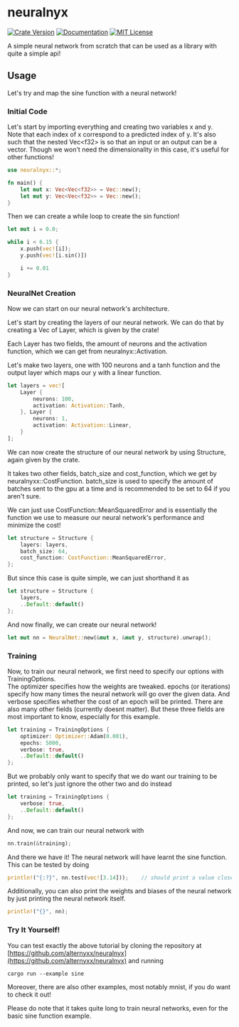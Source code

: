 # neuralnyx
[![Crate Version](https://img.shields.io/crates/v/neuralnyx.svg)](https://crates.io/crates/neuralnyx)
[![Documentation](https://docs.rs/neuralnyx/badge.svg)](https://docs.rs/neuralnyx)
[![MIT License](https://img.shields.io/badge/License-MIT-blue.svg)](https://opensource.org/licenses/MIT)

A simple neural network from scratch that can be used as a library with 
quite a simple api!  

## Usage
Let's try and map the sine function with a neural network!  
  
### Initial Code
Let's start by importing everything and creating two variables x and y.  
Note that each index of x correspond to a predicted index of y. It's also such
that the nested Vec&lt;f32&gt; is so that an input or an output can be a vector.
Though we won't need the dimensionality in this case, it's useful for other functions!

<!-- I SWEAR ILL MAKE A MORE ERGONOMIC WAY TO DO THIS ;-; -->
```rust
use neuralnyx::*;

fn main() {
    let mut x: Vec<Vec<f32>> = Vec::new();
    let mut y: Vec<Vec<f32>> = Vec::new();
}
```

Then we can create a while loop to create the sin function!
```rust
let mut i = 0.0;

while i < 6.15 {
    x.push(vec![i]);
    y.push(vec![i.sin()])

    i += 0.01
}
```
  <!-- idk if other people hate these manual linebreaks but i literally cant read w/o them-->

### NeuralNet Creation
Now we can start on our neural network's architecture.  

Let's start by creating the layers of our neural network. We can do that
by creating a Vec of Layer, which is given by the crate!  

Each Layer has two fields, the amount of neurons and the activation function, 
which we can get from neuralnyx::Activation.  

Let's make two layers, one with 100 neurons and a tanh function and the output 
layer which maps our y with a linear function.
```rust
let layers = vec![
    Layer {
        neurons: 100,
        activation: Activation::Tanh,
    }, Layer {
        neurons: 1,
        activation: Activation::Linear,
    }
];
```

We can now create the structure of our neural network by using Structure, again 
given by the crate.  

It takes two other fields, batch_size and cost_function, which we get by 
neuralnyxx::CostFunction. batch_size is used to specify the amount of batches sent 
to the gpu at a time and is recommended to be set to 64 if you aren't sure.  

We can just use CostFunction::MeanSquaredError and is essentially the function we use 
to measure our neural network's performance and minimize the cost! 
```rust
let structure = Structure {
    layers: layers,
    batch_size: 64,
    cost_function: CostFunction::MeanSquaredError,
};
```

But since this case is quite simple, we can just shorthand it as
```rust
let structure = Structure {
    layers,
    ..Default::default()
};
```

And now finally, we can create our neural network! 
```rust
let mut nn = NeuralNet::new(&mut x, &mut y, structure).unwrap();
```


### Training
Now, to train our neural network, we first need to specify our options with TrainingOptions.  
The optimizer specifies how the weights are tweaked. epochs (or iterations) specify how 
many times the neural network will go over the given data. And verbose specifies whether the 
cost of an epoch will be printed. There are also many other fields (currently doesnt matter). 
But these three fields are most important to know, especially for this example.
```rust
let training = TrainingOptions {
    optimizer: Optimizer::Adam(0.001),
    epochs: 5000,
    verbose: true,
    ..Default::default()
};
```

But we probably only want to specify that we do want our training to be printed, so 
let's just ignore the other two and do instead
```rust
let training = TrainingOptions {
    verbose: true,
    ..Default::default()
};
```

And now, we can train our neural network with
```rust
nn.train(&training);
```

And there we have it! The neural network will have learnt the sine function. This can be tested 
by doing
```rust
println!("{:?}", nn.test(vec![3.14]));    // should print a value close to 0!
```

Additionally, you can also print the weights and biases of the neural network by just printing 
the neural network itself.
```rust
println!("{}", nn);
```



### Try It Yourself!
You can test exactly the above tutorial by cloning the repository at 
[https://github.com/alternyxx/neuralnyx](https://github.com/alternyxx/neuralnyx) 
and running
```
cargo run --example sine
```


Moreover, there are also other examples, most notably mnist, if you do want to check it out!  
  
Please do note that it takes quite long to train neural networks, even for the basic sine function 
example.

